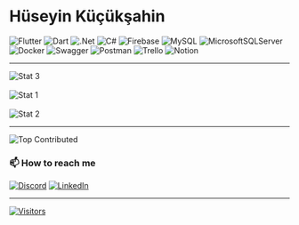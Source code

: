 # Hüseyin Küçükşahin

![Flutter](https://img.shields.io/badge/Flutter-%2302569B.svg?style=flat&logo=Flutter&logoColor=white)
![Dart](https://img.shields.io/badge/dart-%230175C2.svg?style=flat&logo=dart&logoColor=white)
![.Net](https://img.shields.io/badge/.NET-5C2D91?style=flat&logo=.net&logoColor=white)
![C#](https://img.shields.io/badge/c%23-%23239120.svg?style=flat&logo=csharp&logoColor=white)
![Firebase](https://img.shields.io/badge/firebase-%23039BE5.svg?style=flat&logo=firebase)
![MySQL](https://img.shields.io/badge/mysql-%2300000f.svg?style=flat&logo=mysql&logoColor=white)
![MicrosoftSQLServer](https://img.shields.io/badge/Microsoft%20SQL%20Server-CC2927?style=flat&logo=microsoft%20sql%20server&logoColor=white)
![Docker](https://img.shields.io/badge/docker-%230db7ed.svg?style=flat&logo=docker&logoColor=white)
![Swagger](https://img.shields.io/badge/-Swagger-%23Clojure?style=flat&logo=swagger&logoColor=white)
![Postman](https://img.shields.io/badge/Postman-FF6C37?style=flat&logo=postman&logoColor=white)
![Trello](https://img.shields.io/badge/Trello-%23026AA7.svg?style=flat&logo=Trello&logoColor=white)
![Notion](https://img.shields.io/badge/Notion-%23000000.svg?style=flat&logo=notion&logoColor=white)

---

![Stat 3](https://github-readme-stats.vercel.app/api/top-langs/?username=huseyin-kucuksahin&theme=dark&hide_border=true&include_all_commits=false&count_private=true&layout=compact)<br><br/>
![Stat 1](https://github-readme-stats.vercel.app/api?username=huseyin-kucuksahin&theme=dark&hide_border=true&include_all_commits=false&count_private=true)<br><br/>
![Stat 2](https://github-readme-streak-stats.herokuapp.com/?user=huseyin-kucuksahin&theme=dark&hide_border=true)

---

![Top Contributed](https://github-contributor-stats.vercel.app/api?username=huseyin-kucuksahin&limit=5&theme=dark&combine_all_yearly_contributions=true)

### 📫 How to reach me
  
[![Discord](https://img.shields.io/badge/Discord-%237289DA.svg?logo=discord&logoColor=white)](https://discord.gg/microhawk)
[![LinkedIn](https://img.shields.io/badge/LinkedIn-%230077B5.svg?logo=linkedin&logoColor=white)](<https://linkedin.com/in/hüseyin-küçükşahin-079402161/>)

---

[![Visitors](https://visitcount.itsvg.in/api?id=huseyin-kucuksahin&icon=5&color=6)](https://visitcount.itsvg.in)

<!-- Used GPRM ( https://gprm.itsvg.in ) -->


<!--
**huseyin-kucuksahin/huseyin-kucuksahin** is a ✨ _special_ ✨ repository because its `README.md` (this file) appears on your GitHub profile.

Here are some ideas to get you started:

- 🔭 I’m currently working on ...
- 🌱 I’m currently learning ...
- 👯 I’m looking to collaborate on ...
- 🤔 I’m looking for help with ...
- 💬 Ask me about ...
- 😄 Pronouns: ...
- ⚡ Fun fact: ...
-->
